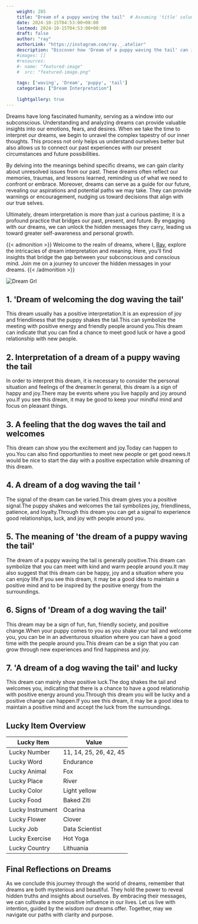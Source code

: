 ```yaml
---
    weight: 285
    title: "Dream of a puppy waving the tail"  # Assuming 'title' column exists
    date: 2024-10-15T04:53:00+08:00
    lastmod: 2024-10-15T04:53:00+08:00
    draft: false
    author: "ray"
    authorLink: "https://instagram.com/ray._.atelier"
    description: "Discover how 'Dream of a puppy waving the tail' can interpret your future and uncover its significant meanings in your life."
    #images: []
    #resources:
    #- name: "featured-image"
    #  src: "featured-image.png"
    
    tags: ['waving', 'Dream', 'puppy', 'tail']
    categories: ["Dream Interpretation"]
    
    lightgallery: true
---
```

    
Dreams have long fascinated humanity, serving as a window into our subconscious. Understanding and analyzing dreams can provide valuable insights into our emotions, fears, and desires. When we take the time to interpret our dreams, we begin to unravel the complex tapestry of our inner thoughts. This process not only helps us understand ourselves better but also allows us to connect our past experiences with our present circumstances and future possibilities.

By delving into the meanings behind specific dreams, we can gain clarity about unresolved issues from our past. These dreams often reflect our memories, traumas, and lessons learned, reminding us of what we need to confront or embrace. Moreover, dreams can serve as a guide for our future, revealing our aspirations and potential paths we may take. They can provide warnings or encouragement, nudging us toward decisions that align with our true selves.

Ultimately, dream interpretation is more than just a curious pastime; it is a profound practice that bridges our past, present, and future. By engaging with our dreams, we can unlock the hidden messages they carry, leading us toward greater self-awareness and personal growth.

{{< admonition >}}
Welcome to the realm of dreams, where I, [Ray](https://instagram.com/ray._.atelier), explore the intricacies of dream interpretation and meaning. Here, you’ll find insights that bridge the gap between your subconscious and conscious mind. Join me on a journey to uncover the hidden messages in your dreams.
{{< /admonition >}}

![Dream Grl](https://cdn.pixabay.com/photo/2017/11/02/03/35/gothic-2910057_1280.jpg "Dream Grl")

## 1. 'Dream of welcoming the dog waving the tail'
This dream usually has a positive interpretation.It is an expression of joy and friendliness that the puppy shakes the tail.This can symbolize the meeting with positive energy and friendly people around you.This dream can indicate that you can find a chance to meet good luck or have a good relationship with new people.

## 2. Interpretation of a dream of a puppy waving the tail
In order to interpret this dream, it is necessary to consider the personal situation and feelings of the dreamer.In general, this dream is a sign of happy and joy.There may be events where you live happily and joy around you.If you see this dream, it may be good to keep your mindful mind and focus on pleasant things.

## 3. A feeling that the dog waves the tail and welcomes
This dream can show you the excitement and joy.Today can happen to you.You can also find opportunities to meet new people or get good news.It would be nice to start the day with a positive expectation while dreaming of this dream.

## 4. A dream of a dog waving the tail '
The signal of the dream can be varied.This dream gives you a positive signal.The puppy shakes and welcomes the tail symbolizes joy, friendliness, patience, and loyalty.Through this dream you can get a signal to experience good relationships, luck, and joy with people around you.

## 5. The meaning of 'the dream of a puppy waving the tail'
The dream of a puppy waving the tail is generally positive.This dream can symbolize that you can meet with kind and warm people around you.It may also suggest that this dream can be happy, joy and a situation where you can enjoy life.If you see this dream, it may be a good idea to maintain a positive mind and to be inspired by the positive energy from the surroundings.

## 6. Signs of 'Dream of a dog waving the tail'
This dream may be a sign of fun, fun, friendly society, and positive change.When your puppy comes to you as you shake your tail and welcome you, you can be in an adventurous situation where you can have a good time with the people around you.This dream can be a sign that you can grow through new experiences and find happiness and joy.

## 7. 'A dream of a dog waving the tail' and lucky
This dream can mainly show positive luck.The dog shakes the tail and welcomes you, indicating that there is a chance to have a good relationship with positive energy around you.Through this dream you will be lucky and a positive change can happen.If you see this dream, it may be a good idea to maintain a positive mind and accept the luck from the surroundings.

## Lucky Item Overview
| Lucky Item          | Value              |
|---------------|--------------------|
| Lucky Number        | 11, 14, 25, 26, 42, 45  |
| Lucky Word          | Endurance |
| Lucky Animal        | Fox |
| Lucky Place         | River     |
| Lucky Color         | Light yellow     |
| Lucky Food          | Baked Ziti      |
| Lucky Instrument    | Ocarina |
| Lucky Flower        | Clover    |
| Lucky Job           | Data Scientist       |
| Lucky Exercise      | Hot Yoga  |
| Lucky Country       | Lithuania    |


##  Final Reflections on Dreams

As we conclude this journey through the world of dreams, remember that dreams are both mysterious and beautiful. They hold the power to reveal hidden truths and insights about ourselves. By embracing their messages, we can cultivate a more positive influence in our lives. Let us live with intention, guided by the wisdom our dreams offer. Together, may we navigate our paths with clarity and purpose.
